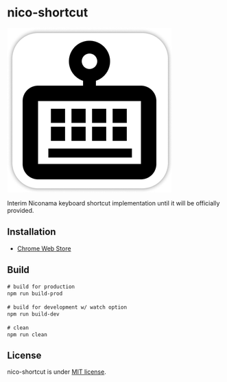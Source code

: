 # nico-shortcut

<img src="./doc/readme-icon.png">

Interim Niconama keyboard shortcut implementation until it will be officially provided.

## Installation

* [Chrome Web Store](https://chrome.google.com/webstore/detail/gcmblbliompolcmdgmkmmfgefhamghee)

## Build

```shell
# build for production
npm run build-prod

# build for development w/ watch option
npm run build-dev

# clean
npm run clean
```

## License

nico-shortcut is under [MIT license](https://en.wikipedia.org/wiki/MIT_License).